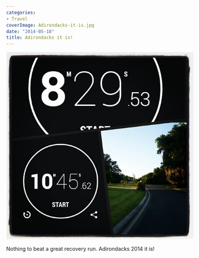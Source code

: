 ```yaml
---
categories:
- Travel
coverImage: Adirondacks-it-is.jpg
date: "2014-05-18"
title: Adirondacks it is!
---
```


[![Adirondacks it is](images/Adirondacks-it-is.jpg)](https://srikanthperinkulam.com/wp-content/uploads/2014/10/Adirondacks-it-is.jpg)

Nothing to beat a great recovery run. Adirondacks 2014 it is!
